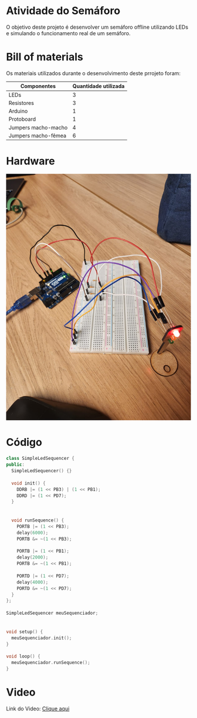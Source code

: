 # Atividade do Semáforo
O objetivo deste projeto é desenvolver um semáforo offline utilizando LEDs e simulando o funcionamento real de um semáforo.

# Bill of materials
Os materiais utilizados durante o desenvolvimento deste prrojeto foram:

**Componentes** | **Quantidade utilizada** 
|----------|----------|
| LEDs | 3 |
| Resistores | 3 | 
| Arduino | 1 | 
| Protoboard |  1 | 
|  Jumpers macho-macho | 4 | 
|  Jumpers macho-fêmea |  6 | 

# Hardware
<img src="Semaforo.jpeg">

# Código

```C++
class SimpleLedSequencer {
public:
  SimpleLedSequencer() {}

  void init() {
    DDRB |= (1 << PB3) | (1 << PB1);
    DDRD |= (1 << PD7);
  }


  void runSequence() {
    PORTB |= (1 << PB3);   
    delay(6000);
    PORTB &= ~(1 << PB3);  
    
    PORTB |= (1 << PB1);   
    delay(2000);
    PORTB &= ~(1 << PB1);  
    
    PORTD |= (1 << PD7);   
    delay(4000);
    PORTD &= ~(1 << PD7);  
  }
};

SimpleLedSequencer meuSequenciador;


void setup() {
  meuSequenciador.init();
}

void loop() {
  meuSequenciador.runSequence();
}
```

# Video
Link do Video: [Clique aqui](https://youtube.com/shorts/nrvEAICiETE?feature=share)
